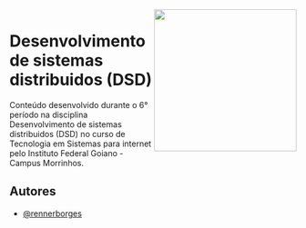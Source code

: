<img align="right" src="https://upload.wikimedia.org/wikipedia/commons/thumb/7/7c/Instituto_Federal_Goiano_-_Marca_Vertical_2015.svg/800px-Instituto_Federal_Goiano_-_Marca_Vertical_2015.svg.png" width="250px">

# Desenvolvimento de sistemas distribuidos (DSD)

Conteúdo desenvolvido durante o 6° período na disciplina Desenvolvimento de sistemas distribuidos (DSD) no curso de Tecnologia em Sistemas para internet pelo Instituto Federal Goiano - Campus Morrinhos. 


## Autores

- [@rennerborges](https://github.com/RennerBorges)


